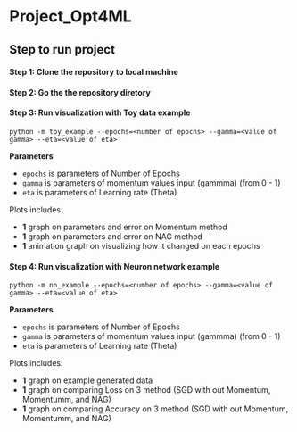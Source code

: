 # Project_Opt4ML



## Step to run project

#### Step 1: Clone the repository to local machine

#### Step 2: Go the the repository diretory

#### Step 3:  Run visualization with Toy data example

```shellscript
python -m toy_example --epochs=<number of epochs> --gamma=<value of gamma> --eta=<value of eta>
```
**Parameters**
-  ```epochs``` is parameters of Number of Epochs
-  ```gamma``` is parameters of momentum values input (gammma) (from 0 - 1)
-  ```eta``` is parameters of Learning rate (Theta)

Plots includes:
- **1** graph on parameters and error on Momentum method
- **1** graph on parameters and error on NAG method
- **1** animation graph on visualizing how it changed on each epochs

#### Step 4:  Run visualization with Neuron network example

```shellscript
python -m nn_example --epochs=<number of epochs> --gamma=<value of gamma> --eta=<value of eta>
```
**Parameters**
-  ```epochs``` is parameters of Number of Epochs
-  ```gamma``` is parameters of momentum values input (gammma) (from 0 - 1)
-  ```eta``` is parameters of Learning rate (Theta)

Plots includes:
- **1** graph on example generated data 
- **1** graph on comparing Loss on 3 method (SGD with out Momentum, Momentumm, and NAG)
- **1** graph on comparing Accuracy on 3 method (SGD with out Momentum, Momentumm, and NAG)
